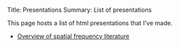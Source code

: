 Title: Presentations
Summary: List of presentations

This page hosts a list of html presentations that I've made.

- [Overview of spatial frequency literature]({filename}/presentations/2017-07-24_lab_mtg.html)
